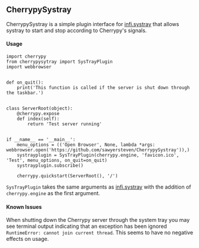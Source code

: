 ## CherrypySystray

CherrypySystray is a simple plugin interface for [infi.systray](https://github.com/Infinidat/infi.systray) that allows systray to start and stop according to Cherrypy's signals.

#### Usage

    import cherrypy
    from cherrypysytray import SysTrayPlugin
    import webbrowser


    def on_quit():
        print('This function is called if the server is shut down through the taskbar.')


    class ServerRoot(object):
        @cherrypy.expose
        def index(self):
            return 'Test server running'


    if __name__ == '__main__':
        menu_options = (('Open Browser', None, lambda *args: webbrowser.open('https://github.com/sawyersteven/CherrypySystray')),)
        systrayplugin = SysTrayPlugin(cherrypy.engine, 'favicon.ico', 'Test', menu_options, on_quit=on_quit)
        systrayplugin.subscribe()

        cherrypy.quickstart(ServerRoot(), '/')


`SysTrayPlugin` takes the same arguments as [infi.systray](https://github.com/Infinidat/infi.systray) with the addition of `cherrypy.engine` as the first argument.


#### Known Issues

When shutting down the Cherrypy server through the system tray you may see terminal output indicating that an exception has been ignored `RuntimeError: cannot join current thread`. This seems to have no negative effects on usage.
